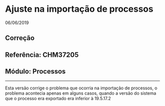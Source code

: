 # Ajuste na importação de processos
06/06/2019
## Correção
## Referência: CHM37205
## Módulo: Processos
***

Esta versão corrige o problema que ocorria na importação de processos, o problema acontecia apenas em alguns casos, quando a versão do sistema que o processo era exportado era inferior à 19.5.17.2